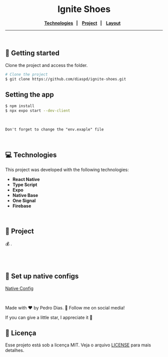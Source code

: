 <h1 align="center">
   Ignite Shoes
</h1> 

<div align="center">
  <b>
    <a href="#-Technologies"><b>Technologies</b></a>&nbsp;&nbsp;&nbsp;|&nbsp;&nbsp;&nbsp;
    <a href="#-Project"><b>Project</b></a>&nbsp;&nbsp;&nbsp;|&nbsp;&nbsp;&nbsp;
    <a href="#-Layout"><b>Layout</b></a>&nbsp;&nbsp;&nbsp;
  </b>  
</div>

---

<div align="center">
<!--  <img alt="project img" title="project img" src="./mobile/assets/templates/img.svg" width="72%" />
 <img alt="project gif" title="project gif" src="./mobile/assets/templates/gif.gif" width="24%" />   -->
</div> 

</br>

## 🚀 Getting started

Clone the project and access the folder.

```bash
# Clone the project
$ git clone https://github.com/diaspd/ignite-shoes.git
```

## Setting the app

```bash
$ npm install
$ npx expo start --dev-client
```

</br>

`Don't forget to change the "env.exaple" file`

</br>

## 💻 Technologies

This project was developed with the following technologies:
<b>
- React Native
- Type Script
- Expo
- Native Base
- One Signal
- Firebase

</b>

</br>

## 📄 Project
💰 .

<br></br>


## 📄 Set up native configs
[Native Config](https://react-native.rocketseat.dev/)

</br>

Made with ♥ by Pedro Dias. 👋 Follow me on social media! </br>

If you can give a little star, I appreciate it 🤩


## 📝 Licença

Esse projeto está sob a licença MIT. Veja o arquivo [LICENSE](LICENSE) para mais detalhes.
